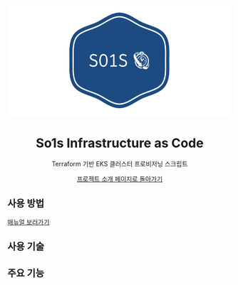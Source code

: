 <div align="center">

<img src="https://raw.githubusercontent.com/so1s/.github/main/static/logo.png" alt="So1s Logo" height="250px" />

# So1s Infrastructure as Code

Terraform 기반 EKS 클러스터 프로비저닝 스크립트

[프로젝트 소개 페이지로 돌아가기](https://github.com/so1s)

</div>

## 사용 방법

[매뉴얼 보러가기](https://github.com/so1s/so1s-infra/blob/main/live/README.md)

## 사용 기술

## 주요 기능
